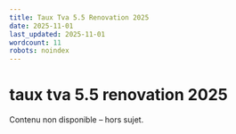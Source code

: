 ```yaml
---
title: Taux Tva 5.5 Renovation 2025
date: 2025-11-01
last_updated: 2025-11-01
wordcount: 11
robots: noindex
---
```


# taux tva 5.5 renovation 2025

Contenu non disponible – hors sujet.